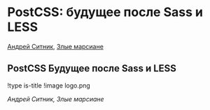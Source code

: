 # PostCSS: будущее после Sass и LESS

[Андрей Ситник](http://sitnik.ru/), [Злые марсиане](http://evilmartians.ru/)

## **PostCSS** Будущее после Sass и LESS
!type is-title
!image logo.png

*Андрей Ситник, Злые марсиане*
